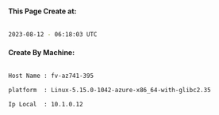 
   
#### This Page Create at:

```bash

2023-08-12 - 06:18:03 UTC

```

#### Create By Machine:

```bash

Host Name : fv-az741-395

platform  : Linux-5.15.0-1042-azure-x86_64-with-glibc2.35

Ip Local  : 10.1.0.12

```

